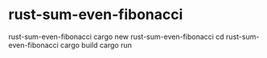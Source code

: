 # rust-sum-even-fibonacci
rust-sum-even-fibonacci
cargo new rust-sum-even-fibonacci
cd rust-sum-even-fibonacci
cargo build
cargo run

